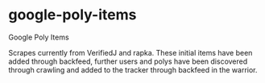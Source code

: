 # google-poly-items
Google Poly Items 

Scrapes currently from VerifiedJ and rapka. These initial items have been added through backfeed, further users and polys have been discovered through crawling and added to the tracker through backfeed in the warrior.
